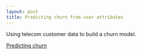 ```yaml
---
layout: post
title: Predicting churn from user attributes
---
```

Using telecom customer data to build a churn model.

[Predicting churn](https://github.com/JoomiK/PredictingChurn/blob/master/Churn.ipynb)  
